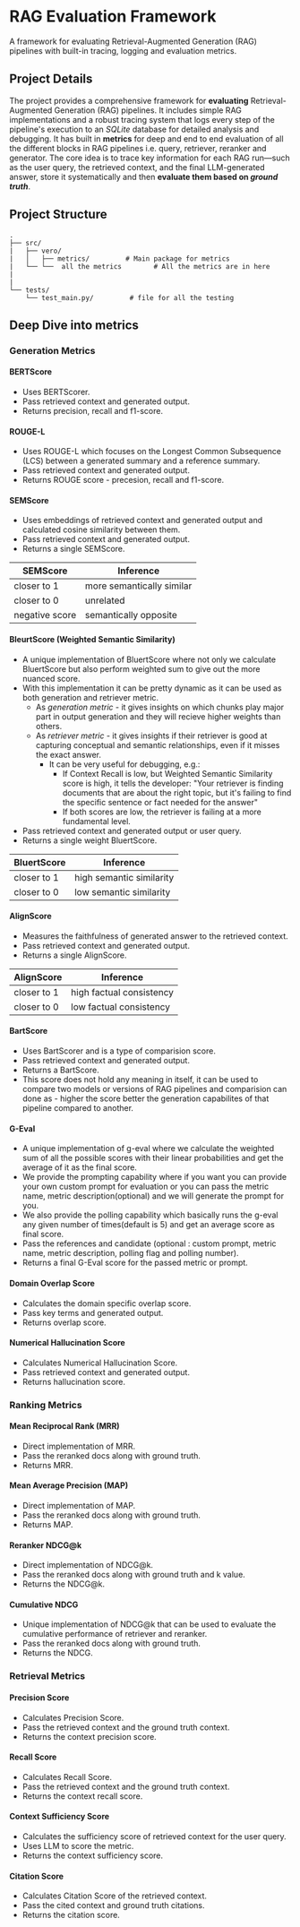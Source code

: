 # RAG Evaluation Framework
 A framework for evaluating Retrieval-Augmented Generation (RAG) pipelines with built-in tracing, logging and evaluation metrics.

## Project Details
 The project provides a comprehensive framework for **evaluating** Retrieval-Augmented Generation (RAG) pipelines. It includes simple RAG implementations and a robust tracing system that logs every step of the pipeline's execution to an *SQLite* database for detailed analysis and debugging.
 It has built in **metrics** for deep and end to end evaluation of all the different blocks in RAG pipelines i.e. query, retriever, reranker and generator.
 The core idea is to trace key information for each RAG run—such as the user query, the retrieved context, and the final LLM-generated answer, store it systematically and then **evaluate them based on *ground truth***.

## Project Structure
```
.
├── src/
|   ├── vero/
|   │   ├── metrics/         # Main package for metrics
|   └── └──  all the metrics        # All the metrics are in here
|            
|   
└── tests/
    └── test_main.py/         # file for all the testing
```


## Deep Dive into metrics
### Generation Metrics
#### BERTScore
 * Uses BERTScorer.
 * Pass retrieved context and generated output.
 * Returns precision, recall and f1-score.

#### ROUGE-L
* Uses ROUGE-L which focuses on the Longest Common Subsequence (LCS) between a generated summary and a reference summary.
* Pass retrieved context and generated output.
* Returns ROUGE score - precesion, recall and f1-score.

#### SEMScore
* Uses embeddings of retrieved context and generated output and calculated cosine similarity between them.
* Pass retrieved context and generated output.
* Returns a single SEMScore.
  
| SEMScore       | Inference     |
| -------------- | ------------- |
| closer to 1    | more semantically similar  |
| closer to 0    | unrelated  |
| negative score | semantically opposite |

#### BleurtScore (Weighted Semantic Similarity)
* A unique implementation of BluertScore where not only we calculate BluertScore but also perform weighted sum to give out the more nuanced score.
* With this implementation it can be pretty dynamic as it can be used as both generation and retriever metric.
   * As *generation metric* - it gives insights on which chunks play major part in output generation and they will recieve higher weights than others.
   * As *retriever metric* - it gives insights if their retriever is good at capturing conceptual and semantic relationships, even if it misses the exact answer.
     * It can be very useful for debugging, e.g.:
       * If Context Recall is low, but Weighted Semantic Similarity score is high, it tells the developer: "Your retriever is finding documents that are about the right topic, but it's failing to find the specific sentence or fact needed for the answer"
       * If both scores are low, the retriever is failing at a more fundamental level.
* Pass retrieved context and generated output or user query.
* Returns a single weight BluertScore.

| BluertScore       | Inference     |
| -------------- | ------------- |
| closer to 1    | high semantic similarity  |
| closer to 0    | low semantic similarity  |

#### AlignScore
* Measures the faithfulness of generated answer to the retrieved context.
* Pass retrieved context and generated output.
* Returns a single AlignScore.

| AlignScore       | Inference     |
| -------------- | ------------- |
| closer to 1    | high factual consistency  |
| closer to 0    | low factual consistency  |

#### BartScore
* Uses BartScorer and is a type of comparision score.
* Pass retrieved context and generated output.
* Returns a BartScore.
* This score does not hold any meaning in itself, it can be used to compare two models or versions of RAG pipelines and comparision can done as - higher the score better the generation capabilites of that pipeline compared to another.

#### G-Eval
* A unique implementation of g-eval where we calculate the weighted sum of all the possible scores with their linear probabilities and get the average of it as the final score.
* We provide the prompting capability where if you want you can provide your own custom prompt for evaluation or you can pass the metric name, metric description(optional) and we will generate the prompt for you.
* We also provide the polling capability which basically runs the g-eval any given number of times(default is 5) and get an average score as final score.
* Pass the references and candidate (optional : custom prompt, metric name, metric description, polling flag and polling number).
* Returns a final G-Eval score for the passed metric or prompt.

#### Domain Overlap Score
 * Calculates the domain specific overlap score.
 * Pass key terms and generated output.
 * Returns overlap score.

#### Numerical Hallucination Score
 * Calculates Numerical Hallucination Score.
 * Pass retrieved context and generated output.
 * Returns hallucination score.

### Ranking Metrics
#### Mean Reciprocal Rank (MRR)
* Direct implementation of MRR.
* Pass the reranked docs along with ground truth.
* Returns MRR.

#### Mean Average Precision (MAP)
* Direct implementation of MAP.
* Pass the reranked docs along with ground truth.
* Returns MAP.

#### Reranker NDCG@k
* Direct implementation of NDCG@k.
* Pass the reranked docs along with ground truth and k value.
* Returns the NDCG@k.

#### Cumulative NDCG
* Unique implementation of NDCG@k that can be used to evaluate the cumulative performance of retriever and reranker.
* Pass the reranked docs along with ground truth.
* Returns the NDCG.

### Retrieval Metrics
#### Precision Score
* Calculates Precision Score.
* Pass the retrieved context and the ground truth context.
* Returns the context precision score.

#### Recall Score
* Calculates Recall Score.
* Pass the retrieved context and the ground truth context.
* Returns the context recall score.

#### Context Sufficiency Score
* Calculates the sufficiency score of retrieved context for the user query.
* Uses LLM to score the metric.
* Returns the context sufficiency score.

#### Citation Score
* Calculates Citation Score of the retrieved context.
* Pass the cited context and ground truth citations.
* Returns the citation score.